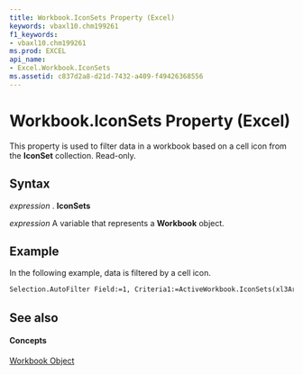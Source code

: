 ```yaml
---
title: Workbook.IconSets Property (Excel)
keywords: vbaxl10.chm199261
f1_keywords:
- vbaxl10.chm199261
ms.prod: EXCEL
api_name:
- Excel.Workbook.IconSets
ms.assetid: c837d2a8-d21d-7432-a409-f49426368556
---
```



# Workbook.IconSets Property (Excel)

This property is used to filter data in a workbook based on a cell icon from the  **IconSet** collection. Read-only.


## Syntax

 _expression_ . **IconSets**

 _expression_ A variable that represents a **Workbook** object.


## Example

In the following example, data is filtered by a cell icon.


```vb
Selection.AutoFilter Field:=1, Criteria1:=ActiveWorkbook.IconSets(xl3Arrows).Item(1), Operator:=xlFilterIcon
```


## See also


#### Concepts


[Workbook Object](workbook-object-excel.md)

